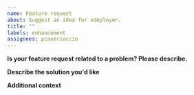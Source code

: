 ```yaml
---
name: Feature request
about: Suggest an idea for xdeployer.
title: ""
labels: enhancement
assignees: pcaversaccio
---
```


**Is your feature request related to a problem? Please describe.**

<!-- A clear and concise description of what the problem is. Ex. I'm always frustrated when [...] -->

**Describe the solution you'd like**

<!-- A clear and concise description of what you want to happen. -->

**Additional context**

<!-- Add any other context or screenshots about the feature request here. -->
